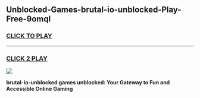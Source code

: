 
## Unblocked-Games-brutal-io-unblocked-Play-Free-9omql
<h3>
<a href="https://premium76.site?title=brutal-io-unblocked&ref=21A">CLICK TO PLAY</a></h3>
<hr>

<h3>
<a href="https://premium76.site?title=brutal-io-unblocked&ref=21A">CLICK 2 PLAY</a>
  
</h3>

<a href="https://premium76.site?title=brutal-io-unblocked&ref=21A"><img src="https://clearcache.store/games.png"></a>


**brutal-io-unblocked games unblocked: Your Gateway to Fun and Accessible Online Gaming**
